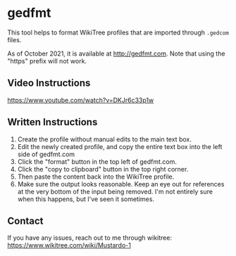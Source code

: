 # gedfmt

This tool helps to format WikiTree profiles that are imported through `.gedcom` files.

As of October 2021, it is available at http://gedfmt.com. Note that using the "https" prefix will not work.

## Video Instructions

https://www.youtube.com/watch?v=DKJr6c33p1w

## Written Instructions

1. Create the profile without manual edits to the main text box.
2. Edit the newly created profile, and copy the entire text box into the left side of gedfmt.com
3. Click the "format" button in the top left of gedfmt.com.
4. Click the "copy to clipboard" button in the top right corner.
5. Then paste the content back into the WikiTree profile.
6. Make sure the output looks reasonable. Keep an eye out for references at the very bottom of the input being removed. I'm not entirely sure when this happens, but I've seen it sometimes.

## Contact

If you have any issues, reach out to me through wikitree: https://www.wikitree.com/wiki/Mustardo-1
